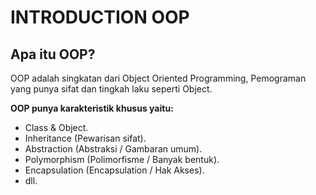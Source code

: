 # INTRODUCTION OOP

## Apa itu OOP?

OOP adalah singkatan dari Object Oriented Programming,
Pemograman yang punya sifat dan tingkah laku seperti Object.

**OOP punya karakteristik khusus yaitu:**

- Class & Object.
- Inheritance (Pewarisan sifat).
- Abstraction (Abstraksi / Gambaran umum).
- Polymorphism (Polimorfisme / Banyak bentuk).
- Encapsulation (Encapsulation / Hak Akses).
- dll.
